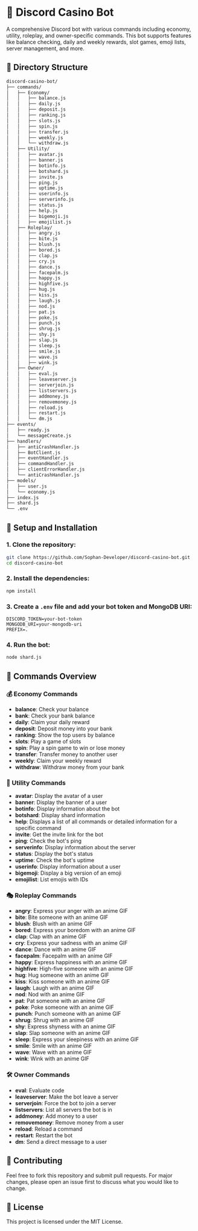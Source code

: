 # 🎰 Discord Casino Bot

A comprehensive Discord bot with various commands including economy, utility, roleplay, and owner-specific commands. This bot supports features like balance checking, daily and weekly rewards, slot games, emoji lists, server management, and more.

## 📂 Directory Structure

```bash
discord-casino-bot/
├── commands/
│   ├── Economy/
│   │   ├── balance.js
│   │   ├── daily.js
│   │   ├── deposit.js
│   │   ├── ranking.js
│   │   ├── slots.js
│   │   ├── spin.js
│   │   ├── transfer.js
│   │   ├── weekly.js
│   │   └── withdraw.js
│   ├── Utility/
│   │   ├── avatar.js
│   │   ├── banner.js
│   │   ├── botinfo.js
│   │   ├── botshard.js
│   │   ├── invite.js
│   │   ├── ping.js
│   │   ├── uptime.js
│   │   ├── userinfo.js
│   │   ├── serverinfo.js
│   │   ├── status.js
│   │   ├── help.js
│   │   ├── bigemoji.js
│   │   ├── emojilist.js
│   ├── Roleplay/
│   │   ├── angry.js
│   │   ├── bite.js
│   │   ├── blush.js
│   │   ├── bored.js
│   │   ├── clap.js
│   │   ├── cry.js
│   │   ├── dance.js
│   │   ├── facepalm.js
│   │   ├── happy.js
│   │   ├── highfive.js
│   │   ├── hug.js
│   │   ├── kiss.js
│   │   ├── laugh.js
│   │   ├── nod.js
│   │   ├── pat.js
│   │   ├── poke.js
│   │   ├── punch.js
│   │   ├── shrug.js
│   │   ├── shy.js
│   │   ├── slap.js
│   │   ├── sleep.js
│   │   ├── smile.js
│   │   ├── wave.js
│   │   ├── wink.js
│   ├── Owner/
│   │   ├── eval.js
│   │   ├── leaveserver.js
│   │   ├── serverjoin.js
│   │   ├── listservers.js
│   │   ├── addmoney.js
│   │   ├── removemoney.js
│   │   ├── reload.js
│   │   ├── restart.js
│   │   └── dm.js
├── events/
│   ├── ready.js
│   └── messageCreate.js
├── handlers/
│   ├── antiCrashHandler.js
│   ├── BotClient.js
│   ├── eventHandler.js
│   ├── commandHandler.js
│   ├── clientErrorHandler.js
│   └── antiCrashHandler.js
├── models/
│   ├── user.js
│   └── economy.js
├── index.js
├── shard.js
└── .env
```

## 🚀 Setup and Installation

### 1. Clone the repository:
```bash
git clone https://github.com/Sophan-Developer/discord-casino-bot.git
cd discord-casino-bot
```

### 2. Install the dependencies:
```bash
npm install
```

### 3. Create a `.env` file and add your bot token and MongoDB URI:
```env
DISCORD_TOKEN=your-bot-token
MONGODB_URI=your-mongodb-uri
PREFIX=.
```

### 4. Run the bot:
```bash
node shard.js
```

## 📜 Commands Overview

### 💰 Economy Commands
- **balance**: Check your balance
- **bank**: Check your bank balance
- **daily**: Claim your daily reward
- **deposit**: Deposit money into your bank
- **ranking**: Show the top users by balance
- **slots**: Play a game of slots
- **spin**: Play a spin game to win or lose money
- **transfer**: Transfer money to another user
- **weekly**: Claim your weekly reward
- **withdraw**: Withdraw money from your bank

### 🔧 Utility Commands
- **avatar**: Display the avatar of a user
- **banner**: Display the banner of a user
- **botinfo**: Display information about the bot
- **botshard**: Display shard information
- **help**: Displays a list of all commands or detailed information for a specific command
- **invite**: Get the invite link for the bot
- **ping**: Check the bot's ping
- **serverinfo**: Display information about the server
- **status**: Display the bot's status
- **uptime**: Check the bot's uptime
- **userinfo**: Display information about a user
- **bigemoji**: Display a big version of an emoji
- **emojilist**: List emojis with IDs

### 🎭 Roleplay Commands
- **angry**: Express your anger with an anime GIF
- **bite**: Bite someone with an anime GIF
- **blush**: Blush with an anime GIF
- **bored**: Express your boredom with an anime GIF
- **clap**: Clap with an anime GIF
- **cry**: Express your sadness with an anime GIF
- **dance**: Dance with an anime GIF
- **facepalm**: Facepalm with an anime GIF
- **happy**: Express happiness with an anime GIF
- **highfive**: High-five someone with an anime GIF
- **hug**: Hug someone with an anime GIF
- **kiss**: Kiss someone with an anime GIF
- **laugh**: Laugh with an anime GIF
- **nod**: Nod with an anime GIF
- **pat**: Pat someone with an anime GIF
- **poke**: Poke someone with an anime GIF
- **punch**: Punch someone with an anime GIF
- **shrug**: Shrug with an anime GIF
- **shy**: Express shyness with an anime GIF
- **slap**: Slap someone with an anime GIF
- **sleep**: Express your sleepiness with an anime GIF
- **smile**: Smile with an anime GIF
- **wave**: Wave with an anime GIF
- **wink**: Wink with an anime GIF

### 🛠️ Owner Commands
- **eval**: Evaluate code
- **leaveserver**: Make the bot leave a server
- **serverjoin**: Force the bot to join a server
- **listservers**: List all servers the bot is in
- **addmoney**: Add money to a user
- **removemoney**: Remove money from a user
- **reload**: Reload a command
- **restart**: Restart the bot
- **dm**: Send a direct message to a user

## 🤝 Contributing

Feel free to fork this repository and submit pull requests. For major changes, please open an issue first to discuss what you would like to change.

## 📜 License

This project is licensed under the MIT License.